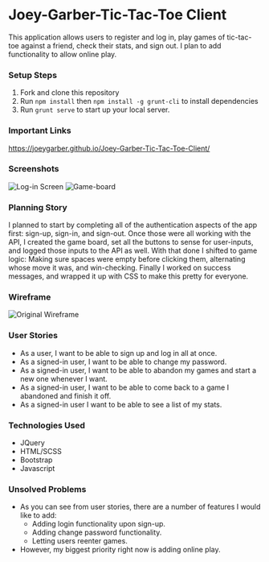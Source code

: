 # Joey-Garber-Tic-Tac-Toe Client

This application allows users to register and log in, play games of tic-tac-toe against a friend, check their stats, and sign out. I plan to add functionality to allow online play.

### Setup Steps

1. Fork and clone this repository
2. Run `npm install` then `npm install -g grunt-cli` to install dependencies
3. Run `grunt serve` to start up your local server.

### Important Links

https://joeygarber.github.io/Joey-Garber-Tic-Tac-Toe-Client/

### Screenshots

![Log-in Screen](https://i.imgur.com/Hn1u2LC.png)
![Game-board](https://i.imgur.com/sGG5bHo.png)

### Planning Story

I planned to start by completing all of the authentication aspects of the app first: sign-up, sign-in, and sign-out. Once those were all working with the API, I created the game board, set all the buttons to sense for user-inputs, and logged those inputs to the API as well. With that done I shifted to game logic: Making sure spaces were empty before clicking them, alternating whose move it was, and win-checking. Finally I worked on success messages, and wrapped it up with CSS to make this pretty for everyone.

### Wireframe

![Original Wireframe](https://i.imgur.com/11uxX08.jpg)

### User Stories

- As a user, I want to be able to sign up and log in all at once.
- As a signed-in user, I want to be able to change my password.
- As a signed-in user, I want to be able to abandon my games and start a new one whenever I want.
- As a signed-in user, I want to be able to come back to a game I abandoned and finish it off.
- As a signed-in user I want to be able to see a list of my stats.

### Technologies Used

- JQuery
- HTML/SCSS
- Bootstrap
- Javascript

### Unsolved Problems

- As you can see from user stories, there are a number of features I would like to add:
  - Adding login functionality upon sign-up.
  - Adding change password functionality.
  - Letting users reenter games.
- However, my biggest priority right now is adding online play.